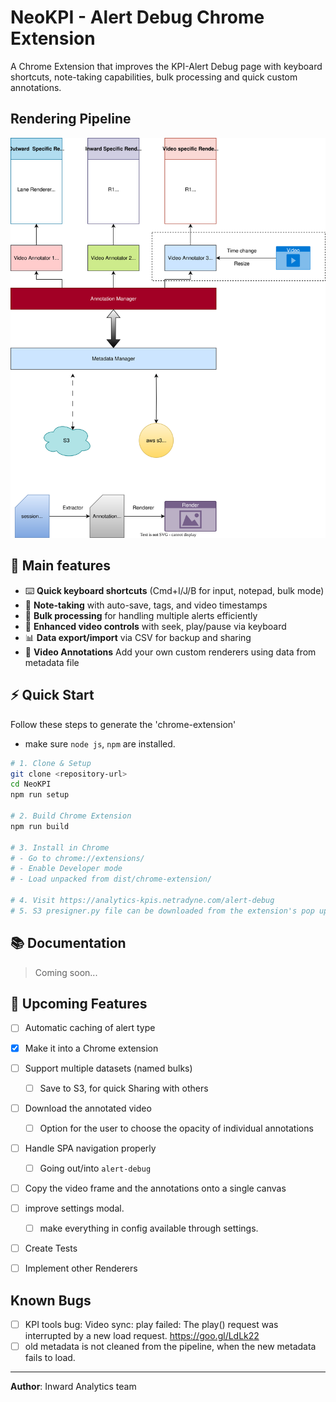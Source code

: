 # NeoKPI - Alert Debug Chrome Extension

A Chrome Extension that improves the KPI-Alert Debug page with keyboard shortcuts, note-taking capabilities, bulk processing and quick custom annotations.

## Rendering Pipeline
![NeoKPI2 drawio](docs/assets/Rendering_pipeline.svg)

## 🎯 Main features
- ⌨️ **Quick keyboard shortcuts** (Cmd+I/J/B for input, notepad, bulk mode)
- 📝 **Note-taking** with auto-save, tags, and video timestamps
- 🔄 **Bulk processing** for handling multiple alerts efficiently  
- 🎥 **Enhanced video controls** with seek, play/pause via keyboard
- 📊 **Data export/import** via CSV for backup and sharing
- 🎯 **Video Annotations** Add your own custom renderers using data from metadata file

## ⚡ Quick Start
Follow these steps to generate the 'chrome-extension'
- make sure `node js`, `npm` are installed.
```bash
# 1. Clone & Setup
git clone <repository-url>
cd NeoKPI
npm run setup

# 2. Build Chrome Extension
npm run build

# 3. Install in Chrome
# - Go to chrome://extensions/
# - Enable Developer mode
# - Load unpacked from dist/chrome-extension/

# 4. Visit https://analytics-kpis.netradyne.com/alert-debug
# 5. S3 presigner.py file can be downloaded from the extension's pop up.
```

## 📚 Documentation
> Coming soon...

## 🚀 Upcoming Features
- [ ] Automatic caching of alert type
- [x] Make it into a Chrome extension
- [ ] Support multiple datasets (named bulks)
  - [ ] Save to S3, for quick Sharing with others
- [ ] Download the annotated video
  - [ ] Option for the user to choose the opacity of individual annotations
- [ ] Handle SPA navigation properly
  - [ ] Going out/into `alert-debug`
- [ ] Copy the video frame and the annotations onto a single canvas
- [ ] improve settings modal. 
  - [ ] make everything in config available through settings.
- [ ] Create Tests
- [ ] Implement other Renderers


## Known Bugs
- [ ] KPI tools bug:  Video sync: play failed: The play() request was interrupted by a new load request. https://goo.gl/LdLk22
- [ ] old metadata is not cleaned from the pipeline, when the new metadata fails to load.
---
**Author**: Inward Analytics team
